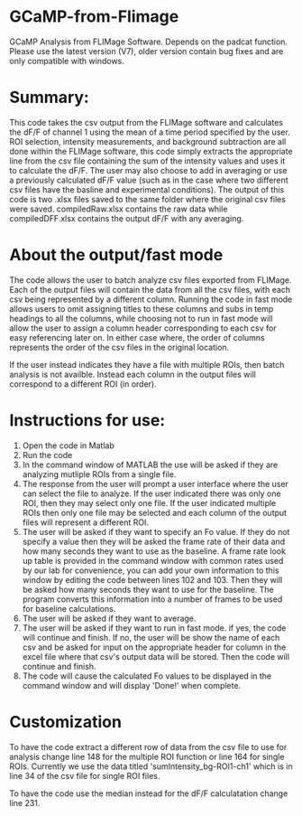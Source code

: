 # GCaMP-from-Flimage
GCaMP Analysis from FLIMage Software. Depends on the padcat function. Please use the latest version (V7), older version contain bug fixes and are only compatible with windows.

# Summary:
This code takes the csv output from the FLIMage software and calculates the dF/F of channel 1 using the mean of a time period specified by the user.
ROI selection, intensity measurements, and background subtraction are all done within the FLIMage software, this code simply extracts the appropriate line from the csv file containing the sum of the intensity values and uses it to calculate the dF/F. The user may also choose to add in averaging or use a previously calculated dF/F value (such as in the case where two different csv files have the basline and experimental conditions). The output of this code is two .xlsx files saved to the same folder where the original csv files were saved. compiledRaw.xlsx contains the raw data while compiledDFF.xlsx contains the output dF/F with any averaging.

# About the output/fast mode
The code allows the user to batch analyze csv files exported from FLIMage. Each of the output files will contain the data from all the csv files, with each csv being represented by a different column. Running the code in fast mode allows users to omit assigning titles to these columns and subs in temp headings to all the columns, while choosing not to run in fast mode will allow the user to assign a column header corresponding to each csv for easy referencing later on. In either case where, the order of columns represents the order of the csv files in the original location.

If the user instead indicates they have a file with multiple ROIs, then batch analysis is not availble. Instead each column in the output files will correspond to a different ROI (in order).

# Instructions for use:
1. Open the code in Matlab
2. Run the code
3. In the command window of MATLAB the use will be asked if they are analyzing mutliple ROIs from a single file. 
4. The response from the user will prompt a user interface where the user can select the file to analyze. If the user indicated there was only one ROI, then they may select only one file. If the user indicated multiple ROIs then only one file may be selected and each column of the output files will represent a different ROI.
5. The user will be asked if they want to specify an Fo value. If they do not specify a value then they will be asked the frame rate of their data and how many seconds they want to use as the baseline. A frame rate look up table is provided in the command window with common rates used by our lab for convenience, you can add your own information to this window by editing the code between lines 102 and 103. Then they will be asked how many seconds they want to use for the baseline. The program converts this information into a number of frames to be used for baseline calculations.
6. The user will be asked if they want to average.
7. The user will be asked if they want to run in fast mode. if yes, the code will continue and finish. If no, the user will be show the name of each csv and be asked for input on the appropriate header for column in the excel file where that csv's output data will be stored. Then the code will continue and finish.
8. The code will cause the calculated Fo values to be displayed in the command window and will display 'Done!' when complete.

# Customization

To have the code extract a different row of data from the csv file to use for analysis change line 148 for the multiple ROI function or line 164 for single ROIs. Currently we use the data titled 'sumIntensity_bg-ROI1-ch1' which is in line 34 of the csv file for single ROI files.

To have the code use the median instead for the dF/F calculatation change line 231.
